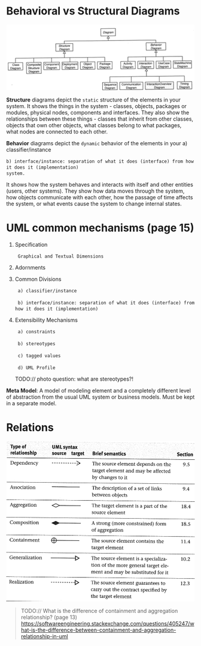 # Behavioral vs Structural Diagrams
![Behavioral vs Structural Diagrams in UML](./Resource/photos/behavior-structure.png)


**Structure** diagrams depict the `static` structure of the elements in your system. It shows the things in the system - classes, objects, packages or modules, physical nodes, components and interfaces. They also show the relationships between these things - classes that inherit from other classes, objects that own other objects, what classes belong to what packages, what nodes are connected to each other.

**Behavior** diagrams depict the `dynamic` behavior of the elements in your a) classifier/instance 

	b) interface/instance: separation of what it does (interface) from how it does it (implementation)
	system.
It shows how the system behaves and interacts with itself and other entities (users, other systems). They show how data moves through the system, how objects communicate with each other, how the passage of time affects the system, or what events cause the system to change internal states.

# UML common mechanisms (page 15)

1. Specification

		Graphical and Textual Dimensions

2. Adornments

3. Common Divisions

		a) classifier/instance 

		b) interface/instance: separation of what it does (interface) from how it does it (implementation)
		

4. Extensibility Mechanisms

		a) constraints

		b) stereotypes
		
		c) tagged values

		d) UML Profile
	
	TODO:// photo
	question: what are stereotypes?!

**Meta Model**: A model of modeling element and a completely different level of abstraction from the usual UML system or business models. Must be kept in a separate model.

# Relations
![UML Relations](./Resource/photos/relations.png)

> TODO:// What is the difference of containment and aggregation relationship? (page 13) https://softwareengineering.stackexchange.com/questions/405247/what-is-the-difference-between-containment-and-aggregation-relationship-in-uml

